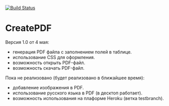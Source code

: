 [![Build Status](https://travis-ci.com/Kazantsev27/CreatePDF.svg?branch=master)](https://travis-ci.com/Kazantsev27/CreatePDF)

# CreatePDF
Версия 1.0 от 4 мая:
- генерация PDF файла с заполнением полей в таблице.
- использование CSS для оформления.
- возможность открыть PDF-файл.
- возможность скачать PDF-файл.

Пока не реализовано (будет реализовано в ближайшее время):
- добавление изображения в PDF.
- использование русского языка в PDF (в десктоп работает).
- возможность использования на плаформе Heroku (ветка testbranch).
